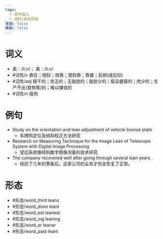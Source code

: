 ```yaml
---
tags:
  - 首字母/L
  - 级别/高考四级
掌握: false
模糊: false
---
```

# 词义
- 英：/liːn/； 美：/liːn/
- #词性/v  靠在；倾斜；倚靠；使斜靠；靠置；前俯(或后仰)
- #词性/adj  精干的；贫乏的；无脂肪的；脂肪少的；瘦且健康的；肉少的；生产不出(食物等)的；难以赚钱的
- #词性/n  瘦肉
# 例句
- Study on the orientation and lean adjustment of vehicle license plate
	- 车牌照定位及倾斜校正方法研究
- Research on Measuring Technique for the Image Lean of Telescope System with Digital Image Processing
	- 望远系统像倾斜数字图像测量的技术研究
- The company recovered well after going through several lean years .
	- 经历了几年的萧条后，这家公司的业务才完全恢复了正常。
# 形态
- #形态/word_third leans
- #形态/word_done leant
- #形态/word_est leanest
- #形态/word_ing leaning
- #形态/word_er leaner
- #形态/word_past leant
